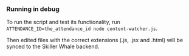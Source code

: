 ### Running in debug

To run the script and test its functionality, run `ATTENDANCE_ID=the_attendance_id node content-watcher.js`.

Then edited files with the correct extensions (.js, .jsx and .html) will be synced to the Skiller Whale backend.

